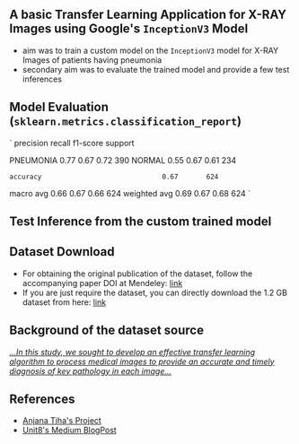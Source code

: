 ## A basic Transfer Learning Application for X-RAY Images using Google's `InceptionV3` Model

- aim was to train a custom model on the `InceptionV3` model for X-RAY Images of patients having pneumonia
- secondary aim was to evaluate the trained model and provide a few test inferences

## Model Evaluation (`sklearn.metrics.classification_report`)

`
				   precision    recall  f1-score   support

   PNEUMONIA       0.77      	0.67      0.72       390
      NORMAL       0.55      	0.67      0.61       234

    accuracy                           	  0.67       624
   macro avg       0.66      	0.67      0.66       624
weighted avg       0.69      	0.67      0.68       624
`

## Test Inference from the custom trained model

[]("./Sample_Test_Run.png")

## Dataset Download

- For obtaining the original publication of the dataset, follow the accompanying paper DOI at Mendeley: [link](https://data.mendeley.com/datasets/rscbjbr9sj/2)
- If you are just require the dataset, you can directly download the 1.2 GB dataset from here: [link](https://data.mendeley.com/datasets/rscbjbr9sj/2/files/41d542e7-7f91-47f6-9ff2-dd8e5a5a7861/ChestXRay2017.zip)


## Background of the dataset source

[ _...In this study, we sought to develop an effective transfer learning algorithm to process medical images to provide an accurate and timely diagnosis of key pathology in each image..._ ](https://data.mendeley.com/datasets/rscbjbr9sj/2)


## References

- [Anjana Tiha's Project](https://nbviewer.jupyter.org/github/anjanatiha/Pneumonia-Detection-from-Chest-X-Ray-Images-with-Deep-Learning/blob/master/code/Detection%20of%20Pneumonia%20from%20Chest%20X-Ray%20Images%201.0.0.3.ipynb)
- [Unit8's Medium BlogPost](https://medium.com/unit8-machine-learning-publication/detecting-pneumonia-on-x-ray-images-covnets-and-transfer-learning-6d94b58c6657)